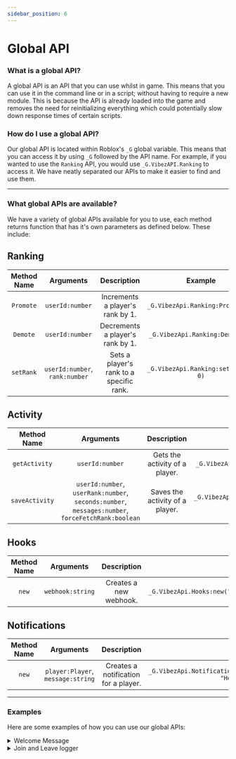 ```yaml
---
sidebar_position: 6
---
```


# Global API

### What is a global API?
A global API is an API that you can use whilst in game. This means that you can use it in the command line or in a script; without having to require a new module. This is because the API is already loaded into the game and removes the need for reinitializing everything which could potentially slow down response times of certain scripts.

### How do I use a global API?
Our global API is located within Roblox's `_G` global variable. This means that you can access it by using `_G` followed by the API name. For example, if you wanted to use the `Ranking` API, you would use `_G.VibezAPI.Ranking` to access it. We have neatly separated our APIs to make it easier to find and use them.

--------------------

### What global APIs are available?
We have a variety of global APIs available for you to use, each method returns function that has it's own parameters as defined below. These include:

<h2>Ranking</h2>

| Method Name | Arguments | Description | Example |
| :---: | :---: | :---: | :---: |
| `Promote` | `userId:number` | Increments a player's rank by 1. | `_G.VibezApi.Ranking:Promote(1)` |
| `Demote` | `userId:number` | Decrements a player's rank by 1. | `_G.VibezApi.Ranking:Demote(1)` |
| `setRank` | `userId:number`,<br />`rank:number` | Sets a player's rank to a specific rank. | `_G.VibezApi.Ranking:setRank(1, 0)` |

<h2>Activity</h2>

| Method Name | Arguments | Description | Example |
| :---: | :---: | :---: | :---: |
| `getActivity` | `userId:number` | Gets the activity of a player. | `_G.VibezApi.Activity:getActivity(1)` |
| `saveActivity` | `userId:number`,<br />`userRank:number`,<br />`seconds:number`,<br />`messages:number`,<br />`forceFetchRank:boolean` | Saves the activity of a player. | `_G.VibezApi.Activity:saveActivity(1, 0, 20, 0, false)` |

<h2>Hooks</h2>

| Method Name | Arguments | Description | Example |
| :---: | :---: | :---: | :---: |
| `new` | `webhook:string` | Creates a new webhook. | `_G.VibezApi.Hooks:new("https://discord.com/api/webhooks/")` |

<h2>Notifications</h2>

| Method Name | Arguments | Description | Example |
| :---: | :---: | :---: | :---: |
| `new` | `player:Player`,<br />`message:string` | Creates a notification for a player. | `_G.VibezApi.Notifications:new(game.Players.LocalPlayer, "Hello World!")` |

--------------------

### Examples
Here are some examples of how you can use our global APIs:

<details>
<summary>Welcome Message</summary>
<br />

```lua title="ServerScriptService/Welcome_Message.lua"
local function onPlayerAdded(Player: Player)
    local vibezGlobal = _G["VibezApi"]

    while vibezGlobal == nil do
        vibezGlobal = _G["VibezApi"]
        task.wait(.25)
    end

    vibezGlobal.Notifications:new(Player, "Welcome to the game!")
end

game:GetService("Players").PlayerAdded:Connect(onPlayerAdded)
```

</details>

<details>
<summary>Join and Leave logger</summary>
<br />

```lua title="ServerScriptService/Join_Logger_And_Leave_Logger.lua"
local Players = game:GetService("Players")

local function onPlayerAdded(Player: Player)
    local vibezGlobal = _G["VibezApi"]

    while vibezGlobal == nil do
        vibezGlobal = _G["VibezApi"]
        task.wait(.25)
    end

    local webHook = vibezGlobal.Hooks:new("https://discord.com/api/webhooks/")
    webHook
        :setContent(
            string.format(
                "[**%s**](<https://www.roblox.com/users/%d/profile>) has joined the game!",
                Player.Name,
                Player.UserId
            )
        )
        :Send()
end

local function onPlayerLeft(Player: Player)
    local vibezGlobal = _G["VibezApi"]

    while vibezGlobal == nil do
        vibezGlobal = _G["VibezApi"]
        task.wait(.25)
    end

    local webHook = vibezGlobal.Hooks:new("https://discord.com/api/webhooks/")
    webHook
        :setContent(
            string.format(
                "[**%s**](<https://www.roblox.com/users/%d/profile>) has left the game!",
                Player.Name,
                Player.UserId
            )
        )
        :Send()
end

Players.PlayerAdded:Connect(onPlayerAdded)
Players.PlayerRemoving:Connect(onPlayerLeft)
```

</details>